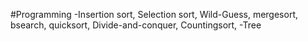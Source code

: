 #Programming
-Insertion sort, Selection sort, Wild-Guess, mergesort, bsearch, quicksort, Divide-and-conquer, Countingsort, 
-Tree
